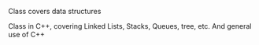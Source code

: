 Class covers data structures 

Class in C++, covering Linked Lists, Stacks, Queues, tree, etc. And general use of C++
